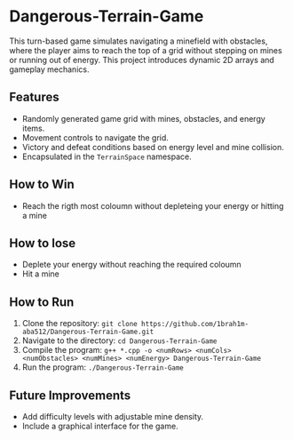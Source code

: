 # Dangerous-Terrain-Game
This turn-based game simulates navigating a minefield with obstacles, where the player aims to reach the top of a grid without stepping on mines or running out of energy. This project introduces dynamic 2D arrays and gameplay mechanics.

## Features
- Randomly generated game grid with mines, obstacles, and energy items.
- Movement controls to navigate the grid.
- Victory and defeat conditions based on energy level and mine collision.
- Encapsulated in the `TerrainSpace` namespace.

## How to Win 
- Reach the rigth most coloumn without depleteing your energy or hitting a mine

## How to lose 
- Deplete your energy without reaching the required coloumn
- Hit a mine 

## How to Run
1. Clone the repository: `git clone https://github.com/1brah1m-aba512/Dangerous-Terrain-Game.git`
2. Navigate to the directory: `cd Dangerous-Terrain-Game`
3. Compile the program: `g++ *.cpp -o <numRows> <numCols> <numObstacles> <numMines> <numEnergy> Dangerous-Terrain-Game `
4. Run the program: `./Dangerous-Terrain-Game`

## Future Improvements
- Add difficulty levels with adjustable mine density.
- Include a graphical interface for the game.

